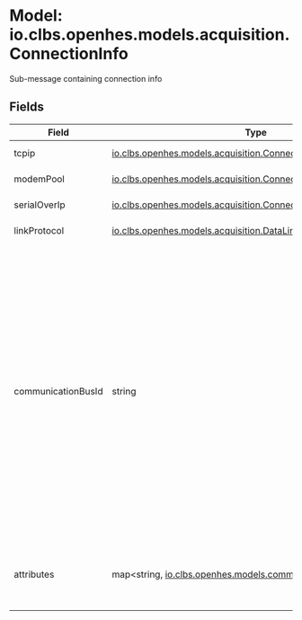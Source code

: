 # Model: io.clbs.openhes.models.acquisition.ConnectionInfo

Sub-message containing connection info

## Fields

| Field | Type | Description |
| --- | --- | --- |
| tcpip | [io.clbs.openhes.models.acquisition.ConnectionTypeDirectTcpIp](model-io-clbs-openhes-models-acquisition-connectiontypedirecttcpip.md) | The TCP connection type. |
| modemPool | [io.clbs.openhes.models.acquisition.ConnectionTypeModemPool](model-io-clbs-openhes-models-acquisition-connectiontypemodempool.md) | The phone connection type. |
| serialOverIp | [io.clbs.openhes.models.acquisition.ConnectionTypeControlledSerial](model-io-clbs-openhes-models-acquisition-connectiontypecontrolledserial.md) | The serial over IP connection type. |
| linkProtocol | [io.clbs.openhes.models.acquisition.DataLinkProtocol](model-io-clbs-openhes-models-acquisition-datalinkprotocol.md) | The data link protocol. |
| communicationBusId | string | The communication bus identifier. It behaves as a custom grouping key to link jobs together across multiple communication units. It shall be used in a situation when multiple entry points share single communication bus, e.g. multi-master RS-485 (primary and backup master). If not set then jobs are grouped by group-key defined based on the connection type. |
| attributes | map<string, [io.clbs.openhes.models.common.FieldValue](model-io-clbs-openhes-models-common-fieldvalue.md)> | The connection attributes, see options in the DataLinkTemplate for given link_protocol. |


